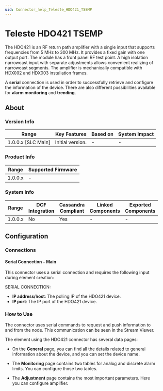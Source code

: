```yaml
---
uid: Connector_help_Teleste_HDO421_TSEMP
---
```


# Teleste HDO421 TSEMP

The HDO421 is an RF return path amplifier with a single input that supports frequencies from 5 MHz to 300 MHz. It provides a fixed gain with one output port. The module has a front panel RF test point. A high isolation narrowcast input with separate adjustments allows convenient realizing of narrowcast segments. The amplifier is mechanically compatible with HDX002 and HDX003 installation frames.

A **serial** connection is used in order to successfully retrieve and configure the information of the device. There are also different possibilities available for **alarm monitoring** and **trending**.

## About

### Version Info

| Range              | Key Features      | Based on | System Impact |
|--------------------|-------------------|----------|---------------|
| 1.0.0.x [SLC Main] | Initial version.  | -        | -             |

### Product Info

| Range   | Supported Firmware |
|---------|--------------------|
| 1.0.0.x | -                  |

### System Info

| Range   | DCF Integration | Cassandra Compliant | Linked Components | Exported Components |
|---------|-----------------|---------------------|-------------------|---------------------|
| 1.0.0.x | No              | Yes                 | -                 | -                   |

## Configuration

### Connections

#### Serial Connection – Main

This connector uses a serial connection and requires the following input during element creation:

SERIAL CONNECTION:

- **IP address/host**: The polling IP of the HDO421 device.
- **IP port**: The IP port of the HDO421 device.

### How to Use

The connector uses serial commands to request and push information to and from the node. This communication can be seen in the Stream Viewer.

The element using the HDO421 connector has several data pages:

- On the **General** page, you can find all the details related to general information about the device, and you can set the device name.

- The **Monitoring** page contains two tables for analog and discrete alarm limits. You can configure those two tables.

- The **Adjustment** page contains the most important parameters. Here you can configure amplifier.
